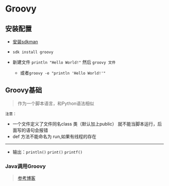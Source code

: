 # Groovy

## 安装配置
- [安装sdkman](./Linux/usually_app.md)
- `sdk install groovy`

- 新建文件 `println "Hello World!"` 然后 `groovy 文件`
    - 或者`groovy -e "println 'Hello World!'"`
    
## Groovy基础
> 作为一个脚本语言，和Python语法相似

`注意：`
- 一个文件定义了文件同名class 类（默认加上public） 就不能当脚本运行，后面写的语句会报错
- def 方法不能命名为 run,如果有线程的存在

***************
- 输出：`println()` `print()` `printf()`

### Java调用Groovy
> [参考博客](http://www.tuicool.com/articles/i6raAv)


